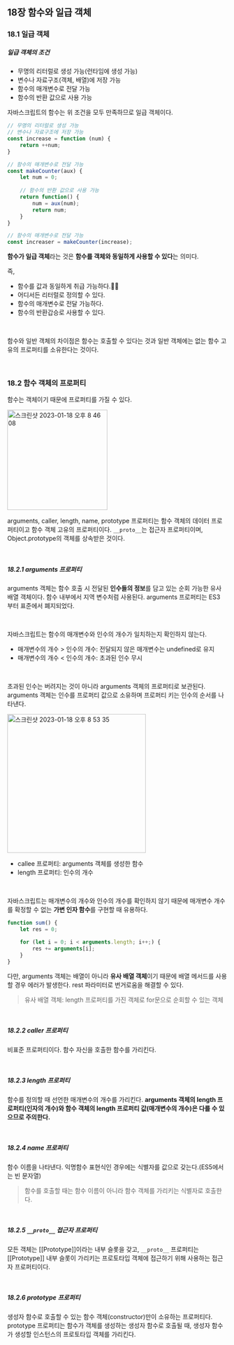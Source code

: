## 18장 함수와 일급 객체

### 18.1 일급 객체

##### 일급 객체의 조건
- 무명의 리터럴로 생성 가능(런타임에 생성 가능)
- 변수나 자료구조(객체, 배열)에 저장 가능
- 함수의 매개변수로 전달 가능
- 함수의 반환 값으로 사용 가능

자바스크립트의 함수는 위 조건을 모두 만족하므로 일급 객체이다.

```javascript
// 무명의 리터럴로 생성 가능
// 변수나 자료구조에 저장 가능
const increase = function (num) {
	return ++num;
}

// 함수의 매개변수로 전달 가능
const makeCounter(aux) {
	let num = 0;
	
	// 함수의 반환 값으로 사용 가능
	return function() {
		num = aux(num);
		return num;
	}
}

// 함수의 매개변수로 전달 가능
const increaser = makeCounter(increase);
```

**함수가 일급 객체**라는 것은 **함수를 객체와 동일하게 사용할 수 있다**는 의미다.<br>

즉,

- 함수를 값과 동일하게 취급 가능하다.
- 어디서든 리터럴로 정의할 수 있다.
- 함수의 매개변수로 전달 가능하다.
- 함수의 반환갑승로 사용할 수 있다.

<br>

함수와 일반 객체의 차이점은 함수는 호출할 수 있다는 것과 일반 객체에는 없는 함수 고유의 프로퍼티를 소유한다는 것이다.

<br>

### 18.2 함수 객체의 프로퍼티

함수는 객체이기 때문에 프로퍼티를 가질 수 있다. 

<img width="229" alt="스크린샷 2023-01-18 오후 8 46 08" src="https://user-images.githubusercontent.com/77482972/213163524-21d44c6a-a62a-46a3-a2e9-2ebde24afb6e.png">

arguments, caller, length, name, prototype 프로퍼티는 함수 객체의 데이터 프로퍼티이고 함수 객체 고유의 프로퍼티이다. `__proto__`는 접근자 프로퍼티이며, Object.prototype의 객체를 상속받은 것이다.

<br>

##### 18.2.1 arguments 프로퍼티

arguments 객체는 함수 호출 시 전달된 **인수들의 정보**를 담고 있는 순회 가능한 유사 배열 객체이다. 함수 내부에서 지역 변수처럼 사용된다. arguments 프로퍼티는 ES3 부터 표준에서 폐지되었다.

<br>

자바스크립트는 함수의 매개변수와 인수의 개수가 일치하는지 확인하지 않는다.
- 매개변수의 개수 > 인수의 개수: 전달되지 않은 매개변수는 undefined로 유지
- 매개변수의 개수 < 인수의 개수: 초과된 인수 무시

<br>

초과된 인수는 버려지는 것이 아니라 arguments 객체의 프로퍼티로 보관된다. arguments 객체는 인수를 프로퍼티 값으로 소유하며 프로퍼티 키는 인수의 순서를 나타낸다.

<img width="317" alt="스크린샷 2023-01-18 오후 8 53 35" src="https://user-images.githubusercontent.com/77482972/213164872-44525c43-e2d8-46a1-8b1d-02d658a3cfaa.png">


- callee 프로퍼티: arguments 객체를 생성한 함수
- length 프로퍼티: 인수의 개수

<br>

자바스크립트는 매개변수의 개수와 인수의 개수를 확인하지 않기 때문에 매개변수 개수를 확정할 수 없는 **가변 인자 함수**를 구현할 때 유용하다. 

```javascript
function sum() {
	let res = 0;

	for (let i = 0; i < arguments.length; i++;) {
		res += arguments[i];
	}
}
```
다만, arguments 객체는 배열이 아니라 **유사 배열 객체**이기 때문에 배열 메서드를 사용할 경우 에러가 발생한다. rest 파라미터로 번거로움을 해결할 수 있다.
> 유사 배열 객체: length 프로퍼티를 가진 객체로 for문으로 순회할 수 있는 객체

<br>

##### 18.2.2 caller 프로퍼티

비표준 프로퍼티이다. 함수 자신을 호출한 함수를 가리킨다.

<br>

##### 18.2.3 length 프로퍼티

함수를 정의할 때 선언한 매개변수의 개수를 가리킨다. **arguments 객체의 length 프로퍼티(인자의 개수)와 함수 객체의 length 프로퍼티 값(매개변수의 개수)은 다를 수 있으므로 주의한다.**

<br>

##### 18.2.4 name 프로퍼티

함수 이름을 나타낸다. 익명함수 표현식인 경우에는 식별자를 값으로 갖는다.(ES5에서는 빈 문자열)

> 함수를 호출할 때는 함수 이름이 아니라 함수 객체를 가리키는 식별자로 호출한다.

<br>

##### 18.2.5 `__proto__` 접근자 프로퍼티

모든 객체는 [[Prototype]]이라는 내부 슬롯을 갖고, `__proto__` 프로퍼티는 [[Prototype]] 내부 슬롯이 가리키는 프로토타입 객체에 접근하기 위해 사용하는 접근자 프로퍼티이다.

<br>

##### 18.2.6 prototype 프로퍼티

생성자 함수로 호출할 수 있는 함수 객체(constructor)만이 소유하는 프로퍼티다. prototype 프로퍼티는 함수가 객체를 생성하는 생성자 함수로 호출될 때, 생성자 함수가 생성할 인스턴스의 프로토타입 객체를 가리킨다.